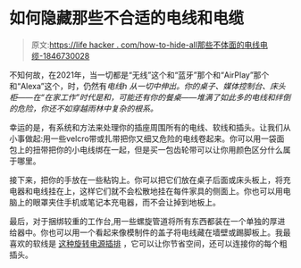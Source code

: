# 如何隐藏那些不合适的电线和电缆

> 原文:[https://life hacker . com/how-to-hide-all那些不体面的电线电缆-1846730028](https://lifehacker.com/how-to-hide-all-those-unseemly-cords-and-cables-1846730028)

不知何故，在2021年，当一切都是“无线”这个和“蓝牙”那个和“AirPlay”那个和“Alexa”这个，时，仍然有*电线h 从一切中伸出。你的桌子、媒体控制台、床头柜——在“在家工作”时代是和，可能还有你的餐桌——堆满了如此多的电线和绊倒的危险，你还不如穿越雨林中复杂的根系。*

幸运的是，有系统和方法来处理你的插座周围所有的电线、软线和插头。让我们从小事做起:用一些velcro带或扎带把你又细又危险的电线卷起来。你可以用一袋面包上的扭带把你的小电线绑在一起，但是买一包齿轮带可以让你用颜色区分什么属于哪里。

接下来，把你的手放在一些粘钩上。你可以把它们放在桌子后面或床头板上，将充电器和电线挂在上，这样它们就不会松散地挂在每件家具的侧面上。你也可以用电脑上的眼罩夹住手机或笔记本充电器，而不会让掉到地板上。

最后，对于捆绑较重的工作台,用一些螺旋管道将所有东西都装在一个单独的厚进给器中。你也可以用一个看起来像模制件的盖子将电线藏在墙壁或踢脚板上。我最喜欢的软线是 [这种旋转电源插排](https://www.amazon.com/gp/product/B071DPFG7V/ref=ppx_yo_dt_b_asin_title_o01_s00?asc_campaign=InlineText&asc_refurl=https://lifehacker.com/how-to-hide-all-those-unseemly-cords-and-cables-1846730028&asc_source=&ie=UTF8&psc=1&tag=kinjalifehackerlink-20) ，它可以让你节省空间，还可以连接你的每个粗插头。